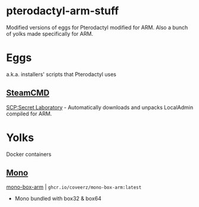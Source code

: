 # pterodactyl-arm-stuff
Modified versions of eggs for Pterodactyl modified for ARM. Also a bunch of yolks made specifically for ARM.

# Eggs
a.k.a. installers' scripts that Pterodactyl uses
## [SteamCMD](eggs/steamcmd)
[SCP:Secret Laboratory](eggs/steamcmd/scpsl) - Automatically downloads and unpacks LocalAdmin compiled for ARM.

# Yolks
Docker containers
## [Mono](yolks/mono)
[mono-box-arm](yolks/mono/mono-box-arm) | `ghcr.io/coveerz/mono-box-arm:latest`
- Mono bundled with box32 & box64

